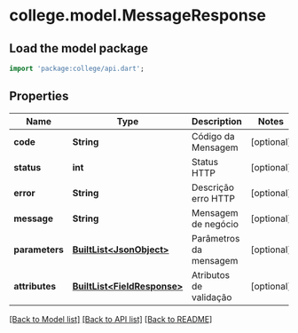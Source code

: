 # college.model.MessageResponse

## Load the model package
```dart
import 'package:college/api.dart';
```

## Properties
Name | Type | Description | Notes
------------ | ------------- | ------------- | -------------
**code** | **String** | Código da Mensagem | [optional] 
**status** | **int** | Status HTTP | [optional] 
**error** | **String** | Descrição erro HTTP | [optional] 
**message** | **String** | Mensagem de negócio | [optional] 
**parameters** | [**BuiltList&lt;JsonObject&gt;**](JsonObject.md) | Parâmetros da mensagem | [optional] 
**attributes** | [**BuiltList&lt;FieldResponse&gt;**](FieldResponse.md) | Atributos de validação | [optional] 

[[Back to Model list]](../README.md#documentation-for-models) [[Back to API list]](../README.md#documentation-for-api-endpoints) [[Back to README]](../README.md)


